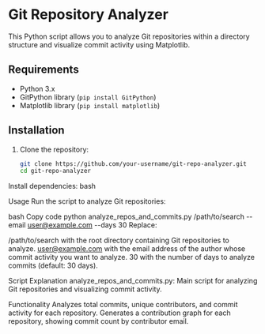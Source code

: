 # Git Repository Analyzer

This Python script allows you to analyze Git repositories within a directory structure and visualize commit activity using Matplotlib.

## Requirements

- Python 3.x
- GitPython library (`pip install GitPython`)
- Matplotlib library (`pip install matplotlib`)

## Installation

1. Clone the repository:
   ```bash
   git clone https://github.com/your-username/git-repo-analyzer.git
   cd git-repo-analyzer
Install dependencies:
bash

Usage
Run the script to analyze Git repositories:

bash
Copy code
python analyze_repos_and_commits.py /path/to/search --email user@example.com --days 30
Replace:

/path/to/search with the root directory containing Git repositories to analyze.
user@example.com with the email address of the author whose commit activity you want to analyze.
30 with the number of days to analyze commits (default: 30 days).

Script Explanation
analyze_repos_and_commits.py: Main script for analyzing Git repositories and visualizing commit activity.

Functionality
Analyzes total commits, unique contributors, and commit activity for each repository.
Generates a contribution graph for each repository, showing commit count by contributor email.
